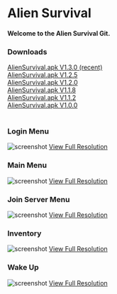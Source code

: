 <h1>Alien Survival</h1>
<h4>Welcome to the Alien Survival Git.</h4>
<h3>Downloads</h3>
<a href="http://outurer.com/AlienSurvival.apk" download>AlienSurvival.apk V1.3.0 (recent)</a><br>
<a href="http://outurer.com/AlienSurvival.apk" download>AlienSurvival.apk V1.2.5</a><br>
<a href="http://outurer.com/AlienSurvival.apk" download>AlienSurvival.apk V1.2.0</a><br>
<a href="http://outurer.com/AlienSurvival.apk" download>AlienSurvival.apk V1.1.8</a><br>
<a href="http://outurer.com/AlienSurvival.apk" download>AlienSurvival.apk V1.1.2</a><br>
<a href="http://outurer.com/AlienSurvival.apk" download>AlienSurvival.apk V1.0.0</a><br><br>

 
<h3>Login Menu</h3>
 
![screenshot](http://outurer.com/image1-min.png "")
 <a href="http://outurer.com/image1.png">View Full Resolution</a>
<h3>Main Menu</h3>
 
![screenshot](http://outurer.com/image2-min.png "")
 <a href="http://outurer.com/image2.png">View Full Resolution</a>
<h3>Join Server Menu</h3>
 
![screenshot](http://outurer.com/image3-min.png "")
 <a href="http://outurer.com/image3.png">View Full Resolution</a>
<h3>Inventory</h3>
 
![screenshot](http://outurer.com/image4-min.png "")
 <a href="http://outurer.com/image4.png">View Full Resolution</a>
<h3>Wake Up</h3>
 
![screenshot](http://outurer.com/image5-min.png "")
 <a href="http://outurer.com/image5.png">View Full Resolution</a>

